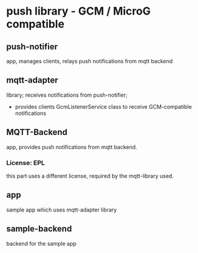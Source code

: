 # push library - GCM / MicroG compatible

## push-notifier
app, manages clients, relays push notifications from mqtt backend

## mqtt-adapter
library; receives notifications from push-notifier;
- provides clients GcmListenerService class to receive GCM-compatible notifications

## MQTT-Backend
app, provides push notifications from mqtt backend.

### License: EPL
this part uses a different license, required by the mqtt-library used.

## app
sample app which uses mqtt-adapter library

## sample-backend
backend for the sample app
